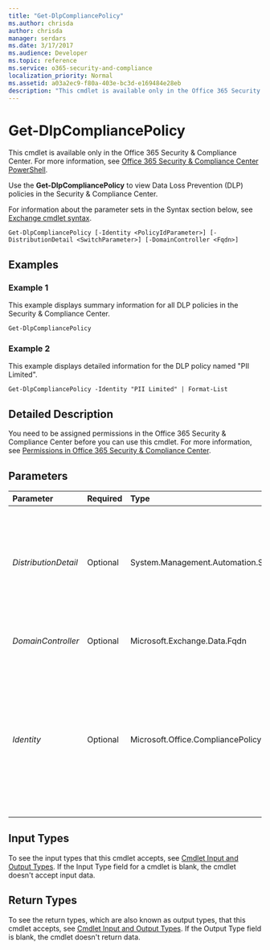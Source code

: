 ```yaml
---
title: "Get-DlpCompliancePolicy"
ms.author: chrisda
author: chrisda
manager: serdars
ms.date: 3/17/2017
ms.audience: Developer
ms.topic: reference
ms.service: o365-security-and-compliance
localization_priority: Normal
ms.assetid: a03a2ec9-f80a-403e-bc3d-e169484e28eb
description: "This cmdlet is available only in the Office 365 Security &amp; Compliance Center. For more information, see Office 365 Security &amp; Compliance Center PowerShell."
---
```


# Get-DlpCompliancePolicy

This cmdlet is available only in the Office 365 Security &amp; Compliance Center. For more information, see [Office 365 Security &amp; Compliance Center PowerShell](https://technet.microsoft.com/library/mt587091.aspx). 
  
Use the **Get-DlpCompliancePolicy** to view Data Loss Prevention (DLP) policies in the Security &amp; Compliance Center.
  
For information about the parameter sets in the Syntax section below, see [Exchange cmdlet syntax](https://technet.microsoft.com/library/bb123552.aspx). 
  
```
Get-DlpCompliancePolicy [-Identity <PolicyIdParameter>] [-DistributionDetail <SwitchParameter>] [-DomainController <Fqdn>]

```

## Examples
<a name="Examples"> </a>

### Example 1

This example displays summary information for all DLP policies in the Security &amp; Compliance Center.
  
```
Get-DlpCompliancePolicy
```

### Example 2

This example displays detailed information for the DLP policy named "PII Limited".
  
```
Get-DlpCompliancePolicy -Identity "PII Limited" | Format-List
```

## Detailed Description
<a name="DetailedDescription"> </a>

You need to be assigned permissions in the Office 365 Security &amp; Compliance Center before you can use this cmdlet. For more information, see [Permissions in Office 365 Security &amp; Compliance Center](https://go.microsoft.com/fwlink/p/?LinkId=511920). 
  
## Parameters
<a name="DetailedDescription"> </a>

|**Parameter**|**Required**|**Type**|**Description**|
|:-----|:-----|:-----|:-----|
| _DistributionDetail_ <br/> |Optional  <br/> |System.Management.Automation.SwitchParameter  <br/> |The  _DistributionDetail_ switch returns detailed policy distribution information in the **DistributionResults** property. You don't need to specify a value with this switch. <br/> |
| _DomainController_ <br/> |Optional  <br/> |Microsoft.Exchange.Data.Fqdn  <br/> |This parameter is reserved for internal Microsoft use.  <br/> |
| _Identity_ <br/> |Optional  <br/> |Microsoft.Office.CompliancePolicy.Tasks.PolicyIdParameter  <br/> | The _Identity_ parameter specifies the DLP policy that you want to view. You can use any value that uniquely identifies the policy. For example: <br/>  Name <br/>  Distinguished name (DN) <br/>  GUID <br/>  Id <br/> |
   
## Input Types
<a name="InputTypes"> </a>

To see the input types that this cmdlet accepts, see [Cmdlet Input and Output Types](http://go.microsoft.com/fwlink/p/?linkId=616387). If the Input Type field for a cmdlet is blank, the cmdlet doesn't accept input data. 
  
## Return Types
<a name="ReturnTypes"> </a>

To see the return types, which are also known as output types, that this cmdlet accepts, see [Cmdlet Input and Output Types](http://go.microsoft.com/fwlink/p/?linkId=616387). If the Output Type field is blank, the cmdlet doesn't return data. 
  

